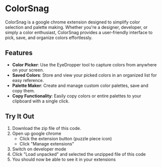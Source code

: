 # ColorSnag

ColorSnag is a google chrome extension designed to simplify color selection and palette making. Whether you're a designer, developer, or simply a color enthusiast, ColorSnag provides a user-friendly interface to pick, save, and organize colors effortlessly. 

## Features

- **Color Picker**: Use the EyeDropper tool to capture colors from anywhere on your screen.
- **Saved Colors**: Store and view your picked colors in an organized list for easy reference.
- **Palette Maker**: Create and manage custom color palettes, save and copy them.
- **Copy Functionality**: Easily copy colors or entire palettes to your clipboard with a single click.

## Try It Out
1. Download the zip file of this code.
2. Open up google chrome
   - Click the extension button (puzzle piece icon)
   - Click "Manage extensions"
3. Switch on developer mode
4. Click "Load unpacked" and selected the unzipped file of this code
5. You should now be able to see it in your extensions
